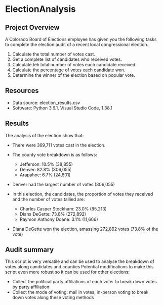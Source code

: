 # ElectionAnalysis

## Project Overview
A Colorado Board of Elections employee has given you the following tasks to complete the election audit of a recent local congressional election.

1. Calculate the total number of votes cast.
2. Get a complete list of candidates who received votes.
3. Calculate teh total number of votes each candidate received.
4. Calculate the percentage of votes each candidate won.
5. Determine the winner of the election based on popular vote.

## Resources
* Data source: election_results.csv
* Software: Python 3.6.1, Visual Studio Code, 1.38.1

## Results
The analysis of the election show that:
* There were 369,711 votes cast in the election.

* The county vote breakdown is as follows:
  * Jefferson: 10.5% (38,855)
  * Denver: 82.8% (306,055)
  * Arapahoe: 6.7% (24,801)
* Denver had the largest number of votes (306,055)
   
* In this election, the candidates, the proportion of votes they received and the number of votes tallied are:
  * Charles Casper Stockham: 23.0% (85,213)
  * Diana DeGette: 73.8% (272,892)
  * Raymon Anthony Doane: 3.1% (11,606)

* Diana DeGette won the election, amassing 272,892 votes (73.8% of the vote)

## Audit summary
This script is very versatile and can be used to analyse the breakdown of votes along candidates and counties
Potential modifications to make this script even more robust so it can be used for other elections:
* Collect the political party affiliations of each voter to break down votes by party affiliation
* Collect the mode of voting: mail in votes, in-person voting to break down votes along these voting methods
